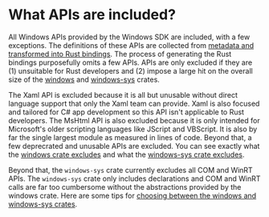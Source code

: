 # What APIs are included?

All Windows APIs provided by the Windows SDK are included, with a few exceptions. The definitions of these APIs are collected from [metadata and transformed into Rust bindings](rust-getting-started/how-are-crates-built.md). The process of generating the Rust bindings purposefully omits a few APIs. APIs are only excluded if they are (1) unsuitable for Rust developers and (2) impose a large hit on the overall size of the [windows](https://crates.io/crates/windows) and [windows-sys](https://crates.io/crates/windows-sys) crates. 

The Xaml API is excluded because it is all but unusable without direct language support that only the Xaml team can provide. Xaml is also focused and tailored for C# app development so this API isn't applicable to Rust developers. The MsHtml API is also excluded because it is only intended for Microsoft's older scripting languages like JScript and VBScript. It is also by far the single largest module as measured in lines of code. Beyond that, a few deprecrated and unusable APIs are excluded. You can see exactly what the [windows crate excludes](https://github.com/microsoft/windows-rs/blob/59950e2e2b7bd79f2de2020ee33745d7f642230f/crates/tools/windows/src/main.rs#L4-L5) and what the [windows-sys crate excludes](https://github.com/microsoft/windows-rs/blob/59950e2e2b7bd79f2de2020ee33745d7f642230f/crates/tools/sys/src/main.rs#L5-L35).

Beyond that, the `windows-sys` crate currently excludes all COM and WinRT APIs. The `windows-sys` crate only includes declarations and COM and WinRT calls are far too cumbersome without the abstractions provided by the windows crate. Here are some tips for [choosing between the windows and windows-sys crates](rust-getting-started/windows-or-windows-sys.md).
